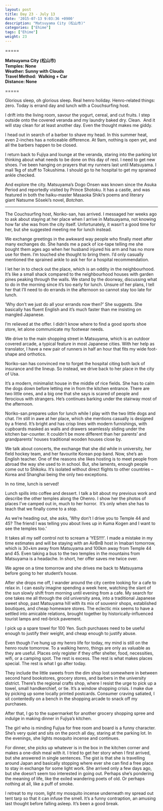 ```yaml
---
layout: post
title: Day 23 - July 13
date: '2015-07-13 9:03:36 +0900'
description: "Matsuyama City (松山市)"
categories: ["Ehime"]
tags: ["Ehime"]
weight: 23
---
```

=====

**Matsuyama City (松山市)**  
**Temples: None**  
**Weather: Sunny with Clouds**  
**Travel Method:  Walking + Car**  
**Distance: None**  

=====

Glorious sleep, oh glorious sleep. Real henro holiday. Henro-related things: zero. Today is errand day and lunch with a Couchsurfing host. 

I drift into the living room, savour the yogurt, cereal, and cut fruits. I step outside onto the covered veranda and my laundry baked dry. Clean.  And it will stay clean for at least another day. Even the thought makes me giddy.

I head out in search of a barber to shave my head. In this summer heat, even 2-inches has a noticeable difference. At 9am, nothing is open yet, and all the barbers happen to be closed. 

I return back to Fujiya and lounge at the veranda, staring into the parking lot thinking about what needs to be done on this day of rest. I need to get new shoes. I’ve been hanging on prayers that my runners last until Matsuyama. I mail 1kg of stuff to Tokushima. I should go to he hospital to get my sprained ankle checked. 

And explore the city. Matsuyama’s Dogo Onsen was known since the Asuka Period and reportedly visited by Prince Shotoku. It has a castle, and was featured in both the haiku-master Masaoka Shiki’s poems and literary giant Natsume Sōseki’s novel, *Botchan*. 

***

The Couchsurfing host, Noriko-san, has arrived. I messaged her weeks ago to ask about staying at her place when I arrive in Matsuayama, not knowing how far she was from the city itself. Unfortunately, it wasn’t a good time for her, but she suggested meeting me for lunch instead. 

We exchange greetings in the awkward way people who finally meet after many exchanges do. She hands me a pack of ice-tape telling me she bought them ages ago when her husband injured his arm and has no more use for them. I’m touched she thought to bring them. I’d only casually mentioned the sprained ankle to ask her for a hospital recommendation. 

I let her in to check out the place, which is an oddity in the neighbourhood. It’s like a small shack compared to the neighbourhood houses with garden pines peaking through the walls. We stand by the doorway, discussing what to do in the morning since it’s too early for lunch. Unsure of her plans, I tell her that I’ll need to do errands in the afternoon so cannot stay too late for lunch.

‘Why don’t we just do all your errands now then?’ She suggests. She basically has fluent English and it’s much faster than me insisting on mangled Japanese.

I’m relieved at the offer. I didn’t know where to find a good sports shoe store, let alone communicate my footwear needs.

We drive to the main shopping street in Matsuyama, which is an outdoor covered arcade, a typical feature in most Japanese cities. With her help as translator, I have a new pair of runners in half an hour that fits my wide foot-shape and orthotics. 

Noriko-san has convinced me to forget the hospital citing both lack of insurance and the lineup. So instead, we drive back to her place in the city of Usa.

It’s a modern, minimalist house in the middle of rice fields. She has to calm the dogs down before letting me in from the kitchen entrance. There are two little ones, and a big one that she says is scared of people and ferocious with strangers. He’s continues barking under the stairway most of the afternoon.

Noriko-san.prepares udon for lunch while I play with the two little dogs and chat. I’m still in awe at her place, which she mentions casually is designed by a friend. It’s bright and has crisp lines with modern furnishings, with cupboards masked as walls and drawers seamlessly sliding under the kitchen bar-counter. It couldn’t be more different than her parents’ and grandparents’ houses traditional wooden houses close by.

We talk about concerts, the exchange that she did while in university, her field hockey team, and her favourite Korean pop band. Now, she’s an English teacher. One of the reasons she likes hosting is to meet people from abroad the way she used to in school. But, she laments, enough people come out to Shikoku. It’s isolated without direct flights to other countries – Korea and Shanghai being the only two exceptions.

In no time, lunch is served! 

Lunch spills into coffee and dessert. I talk a bit about my previous work and describe the other temples along the Ohenro. I show her the photos of places I’ve camped out in, much to her horror.  It’s only when she has to teach that we finally come to a stop.

As we’re heading out, she asks, ’Why don’t I drive you to Temple 44 and 45? The friend I was telling you about lives up in Kuma Kogen and I want to see the temples too.’

It takes all my self control not to scream a ‘YES!!!!’. I made a mistake in my time estimates and will be staying with an AirBnB host in Imabari tomorrow, which is 30+km away from Matsuyama and 100km away from Temple 44 and 45. Even taking a bus to the two temples in the mountains from Matsuyama is a headache. In short, her offer saves me twice over.

We agree on a time tomorrow and she drives me back to Matsuyama before going to her student’s house.

After she drops me off, I wander around the city centre looking for a cafe to relax in. I can easily imagine spending a week here, watching the slant of the sun slowly shift from morning until evening from a cafe. My search for one takes me all through the old university area, into a traditional Japanese sweet shop, past Matsuyama hill with its mix of souvenir shops, established boutiques, and cheap homeware stores. The eclectic mix seems to have a settled into amicable relations, brought together by historically-influenced tourist lamps and red-brick pavement.

I pick up a spare towel for 100 Yen. Such purchases need to be useful enough to justify their weight, and cheap enough to justify abuse.

Even though I’ve hung up my henro life for today, my mind is still on the henro route tomorrow. To a walking henro, things are only as valuable as they are useful. Places only register if they offer shelter, food, necessities, wifi, or a camping spot. The rest is excess. The rest is what makes places special. The rest is what I go after today.

They include the little sweets from the dim shop lost somewhere in between second hand bookstores, grocery stores, and barbers in the university district. There’s the regional crafts shop, where I resist the urge to pick up a towel, small handkerchief, or tie. It’s a window shopping crisis. I make due by picking up some locally printed postcards. Consumer craving satiated, I sit contentedly on a bench in the shopping arcade to snack off my purchases.

After that, I go to the supermarket for another grocery shopping spree and indulge in making dinner in Fujiya’s kitchen.

The girl who is minding Fujiya for free room and board is a funny character. She’s very quiet and sits on the porch all day, staring at the parking lot. In the evenings, she lights mosquito incense and continues. 

For dinner, she picks up whatever is in the box in the kitchen corner and makes a one-dish meal with it. I tried to get her story when I first arrived, but she answered in single sentences. The gist is that she is travelling around Japan and basically stopping where ever she can find a free place to stay in exchange for some light work. She arrived only a few days ago, but she doesn’t seem too interested in going out. Perhaps she’s pondering the meaning of life, like the exiled wandering poets of old. Or perhaps nothing at all, like a puff of smoke.

I retreat to my room, light my mosquito incense underneath my spread out tent tarp so that it can infuse the smell. It’s a funny contraption, an amusing last thought before falling asleep. It’s been a good break.